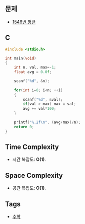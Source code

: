 ## 문제
- [1546번 평균](https://www.acmicpc.net/problem/1546)

## C
```cpp
#include <stdio.h>

int main(void)
{
	int n, val, max=-1;
	float avg = 0.0f;

	scanf("%d", &n);
	
	for(int i=0; i<n; ++i)
	{
		scanf("%d", &val);
		if(val > max) max = val;
		avg += val*100;
	}

	printf("%.2f\n", (avg/max)/n);
	return 0;
}
```

## Time Complexity
- 시간 복잡도: <b>O(1)</b>.

## Space Complexity
- 공간 복잡도: <b>O(1)</b>.

## Tags
- [수학](https://github.com/myoi-oj/baekjoon-oj#math)
